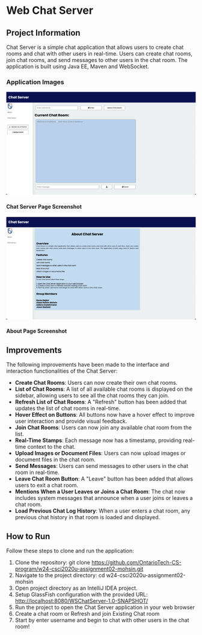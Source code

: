 # Web Chat Server

## Project Information

Chat Server is a simple chat application that allows users to create chat rooms and chat with other users in real-time.
Users can create chat rooms, join chat rooms, and send messages to other users in the chat room.
The application is built using Java EE, Maven and WebSocket.

### Application Images
![ChatServerScreenshot](chatServerScreenshot.png)
#### Chat Server Page Screenshot

![AboutScreenshot](aboutScreenshot.png)
#### About Page Screenshot

## Improvements

The following improvements have been made to the interface and interaction functionalities of the Chat Server:

* **Create Chat Rooms**: Users can now create their own chat rooms.
* **List of Chat Rooms**: A list of all available chat rooms is displayed on the sidebar, allowing users to see all the chat rooms they can join.
* **Refresh List of Chat Rooms**: A "Refresh" button has been added that updates the list of chat rooms in real-time.
* **Hover Effect on Buttons**: All buttons now have a hover effect to improve user interaction and provide visual feedback.
* **Join Chat Rooms**: Users can now join any available chat room from the list.
* **Real-Time Stamps**: Each message now has a timestamp, providing real-time context to the chat.
* **Upload Images or Document Files**: Users can now upload images or document files in the chat room.
* **Send Messages**: Users can send messages to other users in the chat room in real-time.
* **Leave Chat Room Button**: A "Leave" button has been added that allows users to exit a chat room.
* **Mentions When a User Leaves or Joins a Chat Room**: The chat now includes system messages that announce when a user joins or leaves a chat room.
* **Load Previous Chat Log History**: When a user enters a chat room, any previous chat history in that room is loaded and displayed.

## How to Run
Follow these steps to clone and run the application:

1. Clone the repository: git clone https://github.com/OntarioTech-CS-program/w24-csci2020u-assignment02-mohsin.git
2. Navigate to the project directory: cd w24-csci2020u-assignment02-mohsin
3. Open project directory as an IntelliJ IDEA project.
4. Setup GlassFish configuration with the provided URL: [http://localhost:8080/WSChatServer-1.0-SNAPSHOT/](http://localhost:8080/WSChatServer-1.0-SNAPSHOT/)
5. Run the project to open the Chat Server application in your web browser
6. Create a chat room or Refresh and join Existing Chat room
7. Start by enter username and begin to chat with other users in the chat room!